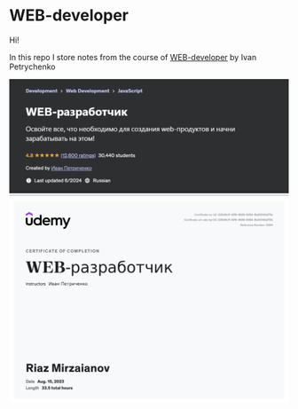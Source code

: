 # WEB-developer

Hi!

In this repo I store notes from the course of [WEB-developer](https://www.udemy.com/course/webdeveloper/) by Ivan Petrychenko

![MasterHead](./head.png)
![MasterHead](./certificate.png)
